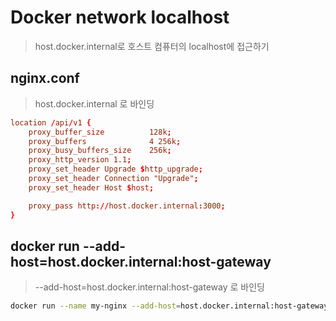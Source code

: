 # Docker network localhost

> host.docker.internal로 호스트 컴퓨터의 localhost에 접근하기

## nginx.conf

> host.docker.internal 로 바인딩

```conf
location /api/v1 {
    proxy_buffer_size          128k;
    proxy_buffers              4 256k;
    proxy_busy_buffers_size    256k;
    proxy_http_version 1.1;
    proxy_set_header Upgrade $http_upgrade;
    proxy_set_header Connection "Upgrade";
    proxy_set_header Host $host;

    proxy_pass http://host.docker.internal:3000;
}
```

## docker run --add-host=host.docker.internal:host-gateway

> --add-host=host.docker.internal:host-gateway 로 바인딩

```sh
docker run --name my-nginx --add-host=host.docker.internal:host-gateway -d -p 80:80 nginx
```
